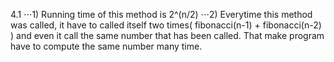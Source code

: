 4.1 ⋅⋅⋅1) Running time of this method is 2^(n/2)
	⋅⋅⋅2) Everytime this method was called, it have to called itself two times( fibonacci(n-1) + fibonacci(n-2) ) and even it call the same number that has been called. That make program have to compute the same number many time.